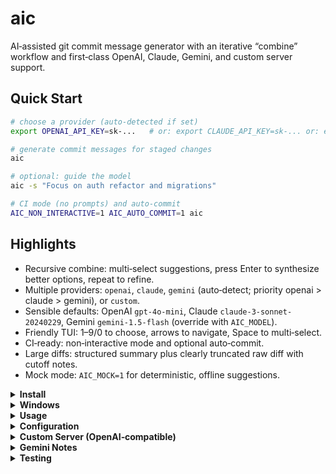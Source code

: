 # aic

AI‑assisted git commit message generator with an iterative “combine” workflow and first‑class OpenAI, Claude, Gemini, and custom server support.

## Quick Start

```bash
# choose a provider (auto‑detected if set)
export OPENAI_API_KEY=sk-...   # or: export CLAUDE_API_KEY=sk-... or: export GEMINI_API_KEY=sk-...

# generate commit messages for staged changes
aic

# optional: guide the model
aic -s "Focus on auth refactor and migrations"

# CI mode (no prompts) and auto‑commit
AIC_NON_INTERACTIVE=1 AIC_AUTO_COMMIT=1 aic
```

## Highlights

- Recursive combine: multi‑select suggestions, press Enter to synthesize better options, repeat to refine.
- Multiple providers: `openai`, `claude`, `gemini` (auto‑detect; priority openai > claude > gemini), or `custom`.
- Sensible defaults: OpenAI `gpt-4o-mini`, Claude `claude-3-sonnet-20240229`, Gemini `gemini-1.5-flash` (override with `AIC_MODEL`).
- Friendly TUI: 1–9/0 to choose, arrows to navigate, Space to multi‑select.
- CI‑ready: non‑interactive mode and optional auto‑commit.
- Large diffs: structured summary plus clearly truncated raw diff with cutoff notes.
- Mock mode: `AIC_MOCK=1` for deterministic, offline suggestions.

<details>
<summary><strong>Install</strong></summary>

Clone, verify, and install (no build required):

```bash
git clone https://github.com/Hans2711/aic.git
cd aic
./scripts/verify.sh
sudo bash scripts/install.sh   # /usr/local/bin/aic -> dist/<platform>/aic
aic --version
```

If `/usr/local/bin` is unavailable, the installer falls back to `~/.local/bin/aic`. Ensure it’s on `PATH`:

```bash
export PATH="$HOME/.local/bin:$PATH"; hash -r
```

macOS Gatekeeper (if needed):

```bash
xattr -d com.apple.quarantine /usr/local/bin/aic 2>/dev/null || true
```

</details>

<details>
<summary><strong>Windows</strong></summary>

Option 1: Download a prebuilt binary

- Grab `aic_windows_amd64.zip` (or `aic_windows_arm64.zip`) from the latest GitHub Release.
- Unzip and place `aic.exe` somewhere on your `PATH` (e.g., `C:\Users\<you>\bin`).
- Ensure Git for Windows is installed and available in `PATH`.

Option 2: Build from source with Go

```powershell
git clone https://github.com/Hans2711/aic.git
cd aic
go build -o aic.exe ./cmd/aic
```

Verify:

```powershell
PS> .\aic.exe --version
```

Notes:

- The interactive UI falls back gracefully on Windows if advanced TTY features aren’t available.
- Clipboard copy uses `clip` when present (bundled with modern Windows).

</details>

<details>
<summary><strong>Usage</strong></summary>

```bash
aic [-s "extra instruction"] [--version] [--no-color]
```

Interactive controls:

- 1–9/0 choose, ↑/↓ navigate, Space multi‑select, Enter combine.

Disable ANSI colors:

```bash
aic --no-color
# or
export AIC_NO_COLOR=1; aic
```

</details>

<details>
<summary><strong>Configuration</strong></summary>

 Providers and models:

 - `AIC_PROVIDER`: `openai` | `claude` | `gemini` | `custom` (auto‑detect from API keys; priority openai > claude > gemini).
 - `OPENAI_API_KEY` / `CLAUDE_API_KEY` / `GEMINI_API_KEY`: required for chosen provider.
 - `CUSTOM_API_KEY`: optional; only if your custom server requires it.
 - `AIC_MODEL`: override default model (OpenAI: `gpt-4o-mini`; Claude: `claude-3-sonnet-20240229`; Gemini: `gemini-1.5-flash`; Custom: set to a model exposed by your server).

Generation & UX:

- `AIC_SUGGESTIONS`: number of suggestions (1–10, default 5; non-interactive default: 1).
- `AIC_NO_COLOR`: disable colors (same as `--no-color`).
- `-s "..."`: extra instruction appended to the prompt.

Run modes:

- `AIC_NON_INTERACTIVE=1`: pick first suggestion and print (CI).
- `AIC_AUTO_COMMIT=1`: with non‑interactive, also run `git commit -m ...`.
- `AIC_MOCK=1`: offline, deterministic suggestions (no API calls).

Debug:

- `AIC_DEBUG=1`: verbose error details.
- `AIC_DEBUG_SUMMARY=1`: debug output during large‑diff summarization.

Large diffs:

- For very large staged diffs, the tool generates a compact “Diff Summary” (using the provider’s default model) and appends a clearly truncated raw diff (~16k chars) with cutoff notes. If summarization fails, it falls back to simple truncation.

</details>

<details>
<summary><strong>Custom Server (OpenAI‑compatible)</strong></summary>

Use `AIC_PROVIDER=custom` to send requests to a local or remote OpenAI‑compatible server (e.g., LM Studio at `http://127.0.0.1:1234`). If `AIC_MODEL` is unset or set to `auto`, `aic` queries `/v1/models` and picks the first model.

Defaults (override via env):

- `CUSTOM_BASE_URL` = `http://127.0.0.1:1234`
- `CUSTOM_CHAT_COMPLETIONS_PATH` = `/v1/chat/completions`
- `CUSTOM_COMPLETIONS_PATH` = `/v1/completions`
- `CUSTOM_EMBEDDINGS_PATH` = `/v1/embeddings`
- `CUSTOM_MODELS_PATH` = `/v1/models`
- `CUSTOM_API_KEY` = optional; if set, sent as `Authorization: Bearer <key>`

Examples (LM Studio):

```bash
# Auto-pick model from /v1/models
AIC_PROVIDER=custom CUSTOM_BASE_URL=http://127.0.0.1:1234 aic

# Or specify a model explicitly
AIC_PROVIDER=custom CUSTOM_BASE_URL=http://127.0.0.1:1234 AIC_MODEL="<model-id>" aic
```

Tip: run `curl http://127.0.0.1:1234/v1/models` to inspect model IDs.

</details>

<details>
<summary><strong>Gemini Notes</strong></summary>

- Models: commonly available options include `gemini-1.5-flash` (default) and `gemini-1.5-pro`. Newer `gemini-2.5-*` models may require allowlisted access.
- Auto‑detect: setting `GEMINI_API_KEY` is enough; or force with `AIC_PROVIDER=gemini`.
- Output budget: if Gemini returns empty content with `finishReason=MAX_TOKENS`, `aic` automatically retries with a larger output token budget. You can also set `AIC_SUGGESTIONS=1` or choose a smaller model (e.g., `gemini-1.5-flash`).

Example:

```bash
export GEMINI_API_KEY=sk-...
AIC_PROVIDER=gemini AIC_MODEL=gemini-1.5-flash aic
```

</details>

<details>
<summary><strong>Testing</strong></summary>

Mock (fast, offline):

```bash
AIC_MOCK=1 ./scripts/test_openai_models.sh
```

OpenAI API (consumes tokens):

```bash
export OPENAI_API_KEY=sk-...
./scripts/test_openai_models.sh
MODELS="gpt-4o-mini gpt-4o" ./scripts/test_openai_models.sh
```

Claude API:

```bash
export CLAUDE_API_KEY=sk-...
./scripts/test_claude_models.sh
```

Gemini API:

```bash
export GEMINI_API_KEY=sk-...
./scripts/test_gemini_models.sh
```

Large diff summarization (~50KB synthetic diff):

```bash
bash scripts/test_large_diff.sh                 # mock
export OPENAI_API_KEY=sk-...; REAL=1 bash scripts/test_large_diff.sh
```

Enable extra debug during summary:

```bash
export AIC_DEBUG_SUMMARY=1
```

</details>

